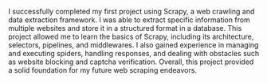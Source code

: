 I successfully completed my first project using Scrapy, a web crawling and data extraction framework. I was able to extract specific information from multiple websites and store it in a structured format in a database. This project allowed me to learn the basics of Scrapy, including its architecture, selectors, pipelines, and middlewares. I also gained experience in managing and executing spiders, handling responses, and dealing with obstacles such as website blocking and captcha verification. Overall, this project provided a solid foundation for my future web scraping endeavors.
